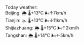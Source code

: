 Today weather:  
Beijing: 🌦 🌡️+13°C 🌬️↑7km/h  
Tianjin: 🌫  🌡️+13°C 🌬️↓11km/h  
Shijiazhuang: 🌦 🌡️+15°C 🌬️↑2km/h  
Tangshan: 🌦 🌡️+14°C 🌬️←5km/h  
